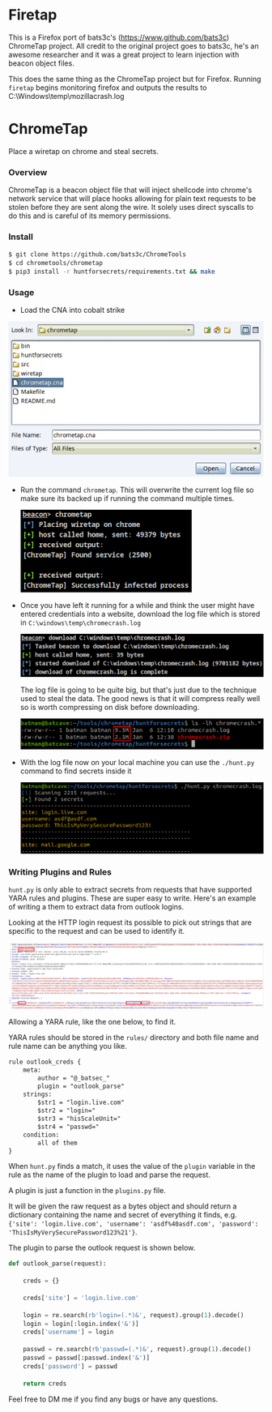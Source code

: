 # Firetap

This is a Firefox port of bats3c's (https://www.github.com/bats3c) ChromeTap project. All credit to the original project goes to bats3c, he's an awesome researcher and it was a great project to learn injection with beacon object files. 

This does the same thing as the ChromeTap project but for Firefox. Running `firetap` begins monitoring firefox and outputs the results to C:\Windows\temp\mozillacrash.log







# ChromeTap

Place a wiretap on chrome and steal secrets.

### Overview

ChromeTap is a beacon object file that will inject shellcode into chrome's network service that will place hooks allowing for plain text requests to be stolen before they are sent along the wire.  It solely uses direct syscalls to do this and is careful of its memory permissions. 

### Install

``` bash
$ git clone https://github.com/bats3c/ChromeTools
$ cd chrometools/chrometap
$ pip3 install -r huntforsecrets/requirements.txt && make
```

### Usage

- Load the CNA into cobalt strike

![image-20210106122513885](imgs/image-20210106122513885.png)

- Run the command `chrometap`. This will overwrite the current log file so make sure its backed up if running the command multiple times.

  ![image-20210106122905830](imgs/image-20210106122905830.png)

- Once you have left it running for a while and think the user might have entered credentials into a website, download the log file which is stored in `C:\windows\temp\chromecrash.log` 

  ![image-20210106123621620](imgs/image-20210106123621620.png)

  The log file is going to be quite big, but that's just due to the technique used to steal the data. The good news is that it will compress really well so is worth compressing on disk before downloading.

  ![image-20210106124205776](imgs/image-20210106124205776.png)

- With the log file now on your local machine you can use the `./hunt.py` command to find secrets inside it

  ![image-20210106124833240](imgs/image-20210106124833240.png)

### Writing Plugins and Rules

`hunt.py` is only able to extract secrets from requests that have supported YARA rules and plugins. These are super easy to write. Here's an example of writing a them to extract data from outlook logins.

Looking at the HTTP login request its possible to pick out strings that are specific to the request and can be used to identify it.

![image-20210106131623124](imgs/image-20210106131623124.png)

Allowing a YARA rule, like the one below, to find it.

YARA rules should be stored in the `rules/` directory and both file name and rule name can be anything you like. 

```
rule outlook_creds {
    meta:
        author = "@_batsec_"
        plugin = "outlook_parse"
    strings: 
        $str1 = "login.live.com" 
        $str2 = "login=" 
        $str3 = "hisScaleUnit="
        $str4 = "passwd="
    condition: 
        all of them 
}
```

When `hunt.py` finds a match, it uses the value of the `plugin` variable in the rule as the name of the plugin to load and parse the request.

A plugin is just a function in the `plugins.py` file. 

It will be given the raw request as a bytes object and should return a dictionary containing the name and secret of everything it finds, e.g. `{'site': 'login.live.com', 'username': 'asdf%40asdf.com', 'password': 'ThisIsMyVerySecurePassword123%21'}`.

The plugin to parse the outlook request is shown below.

```python
def outlook_parse(request):

    creds = {}

    creds['site'] = 'login.live.com'

    login = re.search(rb'login=(.*)&', request).group(1).decode()
    login = login[:login.index('&')]
    creds['username'] = login

    passwd = re.search(rb'passwd=(.*)&', request).group(1).decode()
    passwd = passwd[:passwd.index('&')]
    creds['password'] = passwd
    
    return creds
```

Feel free to DM me if you find any bugs or have any questions.
